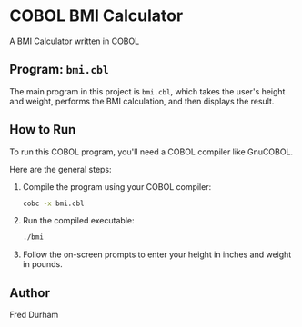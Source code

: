 # COBOL BMI Calculator

A BMI Calculator written in COBOL

## Program: `bmi.cbl`

The main program in this project is `bmi.cbl`, which takes the user's height and weight, performs the BMI calculation, and then displays the result.

## How to Run

To run this COBOL program, you'll need a COBOL compiler like GnuCOBOL.

Here are the general steps:

1. Compile the program using your COBOL compiler:

   ```sh
   cobc -x bmi.cbl
   ```

2. Run the compiled executable:
   ```sh
   ./bmi
   ```
3. Follow the on-screen prompts to enter your height in inches and weight in pounds.

## Author

Fred Durham
